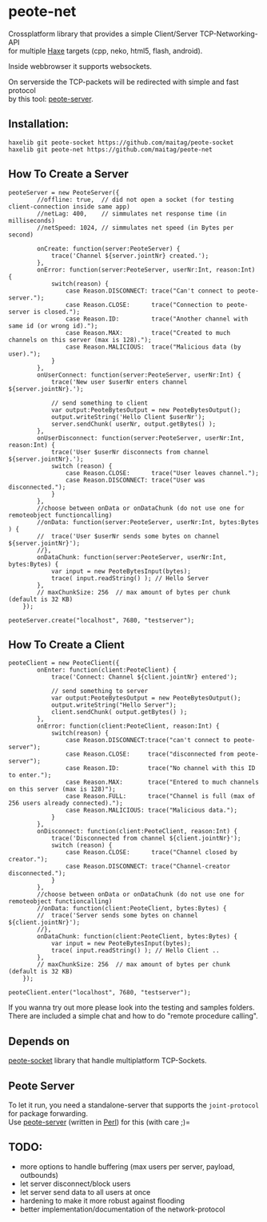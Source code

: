 # peote-net
Crossplatform library that provides a simple Client/Server TCP-Networking-API  
for multiple [Haxe](http://haxe.org) targets (cpp, neko, html5, flash, android).  

Inside webbrowser it supports websockets.  

On serverside the TCP-packets will be redirected with simple and fast protocol  
by this tool: [peote-server](https://github.com/maitag/peote-server).  


## Installation:
```
haxelib git peote-socket https://github.com/maitag/peote-socket
haxelib git peote-net https://github.com/maitag/peote-net
```

## How To Create a Server
```
peoteServer = new PeoteServer({
		//offline: true,  // did not open a socket (for testing client-connection inside same app)
		//netLag: 400,    // simmulates net response time (in milliseconds)
		//netSpeed: 1024, // simmulates net speed (in Bytes per second)
		
		onCreate: function(server:PeoteServer) {
			trace('Channel ${server.jointNr} created.');
		},
		onError: function(server:PeoteServer, userNr:Int, reason:Int) {
			switch(reason) {
				case Reason.DISCONNECT: trace("Can't connect to peote-server.");
				case Reason.CLOSE:      trace("Connection to peote-server is closed.");
				case Reason.ID:         trace("Another channel with same id (or wrong id).");
				case Reason.MAX:        trace("Created to much channels on this server (max is 128).");
				case Reason.MALICIOUS:  trace("Malicious data (by user).");
			}
		},
		onUserConnect: function(server:PeoteServer, userNr:Int) {
			trace('New user $userNr enters channel ${server.jointNr}.');
			
			// send something to client
			var output:PeoteBytesOutput = new PeoteBytesOutput();
			output.writeString('Hello Client $userNr');
			server.sendChunk( userNr, output.getBytes() );
		},
		onUserDisconnect: function(server:PeoteServer, userNr:Int, reason:Int) {
			trace('User $userNr disconnects from channel ${server.jointNr}.');
			switch (reason) {
				case Reason.CLOSE:      trace("User leaves channel.");
				case Reason.DISCONNECT: trace("User was disconnected.");
			}
		},
		//choose between onData or onDataChunk (do not use one for remoteobject functioncalling)
		//onData: function(server:PeoteServer, userNr:Int, bytes:Bytes ) {
		//	trace('User $userNr sends some bytes on channel ${server.jointNr}');
		//},
		onDataChunk: function(server:PeoteServer, userNr:Int, bytes:Bytes) {
			var input = new PeoteBytesInput(bytes);
			trace( input.readString() ); // Hello Server
		},
		// maxChunkSize: 256  // max amount of bytes per chunk (default is 32 KB)
	});
	
peoteServer.create("localhost", 7680, "testserver");
```

## How To Create a Client
```
peoteClient = new PeoteClient({
		onEnter: function(client:PeoteClient) {
			trace('Connect: Channel ${client.jointNr} entered');
			
			// send something to server
			var output:PeoteBytesOutput = new PeoteBytesOutput();
			output.writeString("Hello Server");
			client.sendChunk( output.getBytes() );
		},
		onError: function(client:PeoteClient, reason:Int) {
			switch(reason) {
				case Reason.DISCONNECT:trace("can't connect to peote-server");
				case Reason.CLOSE:     trace("disconnected from peote-server");
				case Reason.ID:        trace("No channel with this ID to enter.");
				case Reason.MAX:       trace("Entered to much channels on this server (max is 128)");
				case Reason.FULL:      trace("Channel is full (max of 256 users already connected).");
				case Reason.MALICIOUS: trace("Malicious data.");
			}
		},
		onDisconnect: function(client:PeoteClient, reason:Int) {
			trace('Disconnected from channel ${client.jointNr}');
			switch (reason) {
				case Reason.CLOSE:      trace("Channel closed by creator.");
				case Reason.DISCONNECT: trace("Channel-creator disconnected.");
			}
		},
		//choose between onData or onDataChunk (do not use one for remoteobject functioncalling)
		//onData: function(client:PeoteClient, bytes:Bytes) {
		//	trace('Server sends some bytes on channel ${client.jointNr}');
		//},
		onDataChunk: function(client:PeoteClient, bytes:Bytes) {
			var input = new PeoteBytesInput(bytes);
			trace( input.readString() ); // Hello Client ..
		},
		// maxChunkSize: 256  // max amount of bytes per chunk (default is 32 KB)
	});

peoteClient.enter("localhost", 7680, "testserver");
```
If you wanna try out more please look into the testing and samples folders.  
There are included a simple chat and how to do "remote procedure calling".  


## Depends on
[peote-socket](https://github.com/maitag/peote-socket) library that handle multiplatform TCP-Sockets.  
  

## Peote Server
To let it run, you need a standalone-server that supports the `joint-protocol` for package forwarding.  
Use [peote-server](https://github.com/maitag/peote-server) (written in [Perl](https://www.perl.org/)) for this (with care ;)=  


## TODO:
- more options to handle buffering (max users per server, payload, outbounds)
- let server disconnect/block users
- let server send data to all users at once
- hardening to make it more robust against flooding
- better implementation/documentation of the network-protocol
